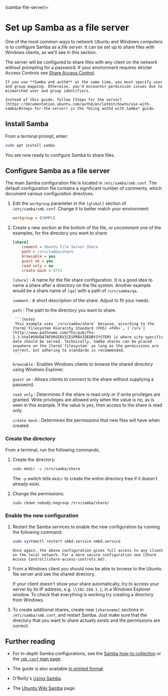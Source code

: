 (samba-file-server)=
# Set up Samba as a file server

One of the most common ways to network Ubuntu and Windows computers is to configure Samba as a *file server*. It can be set up to share files with Windows clients, as we'll see in this section. 

The server will be configured to share files with any client on the network without prompting for a password. If your environment requires stricter Access Controls see [Share Access Control](share-access-controls.md).

```{warning}
If you use **Samba and authd** at the same time, you must specify user and group mapping. Otherwise, you'd encounter permission issues due to mismatched user and group identifiers.

Instead of this guide, follow [Steps for the server](https://documentation.ubuntu.com/authd/en/latest/howto/use-with-samba/#steps-for-the-server) in the *Using authd with Samba* guide.
```

## Install Samba

From a terminal prompt, enter:

```bash
sudo apt install samba
```

You are now ready to configure Samba to share files.

## Configure Samba as a file server

The main Samba configuration file is located in `/etc/samba/smb.conf`. The default configuration file contains a significant number of comments, which document various configuration directives.

1. Edit the `workgroup` parameter in the `[global]` section of `/etc/samba/smb.conf`. Change it to better match your environment:

    ```ini
    workgroup = EXAMPLE
    ```

2. Create a new section at the bottom of the file, or uncomment one of the examples, for the directory you want to share:

    ```ini
    [share]
        comment = Ubuntu File Server Share
        path = /srv/samba/share
        browsable = yes
        guest ok = yes
        read only = no
        create mask = 0755
    ```

    `[share]`
    : A name for the file share configuration. It is a good idea to name a share after a directory on the file system. Another example would be a share name of `[qa]` with a path of `/srv/samba/qa`.

    `comment`
    : A short description of the share. Adjust to fit your needs.

    `path`
    : The path to the directory you want to share.

        ```{note}
        This example uses `/srv/samba/share` because, according to the {term}`Filesystem Hierarchy Standard (FHS) <FHS>`, [`/srv`](http://www.pathname.com/fhs/pub/fhs-2.3.html#SRVDATAFORSERVICESPROVIDEDBYSYSTEM) is where site-specific data should be served. Technically, Samba shares can be placed anywhere on the {term}`filesystem` as long as the permissions are correct, but adhering to standards is recommended.
        ```

    `browsable`
    : Enables Windows clients to browse the shared directory using Windows Explorer.

    `guest ok`
    : Allows clients to connect to the share without supplying a password.

    `read only`
    : Determines if the share is read only or if write privileges are granted. Write privileges are allowed only when the value is *no*, as is seen in this example. If the value is *yes*, then access to the share is read only.

    `create mask`
    : Determines the permissions that new files will have when created.

### Create the directory

From a terminal, run the following commands.

1. Create the directory:

    ```bash
    sudo mkdir -p /srv/samba/share
    ```

    The `-p` switch tells `mkdir` to create the entire directory tree if it doesn't already exist.

2. Change the permissions:

    ```bash
    sudo chown nobody:nogroup /srv/samba/share/
    ```

### Enable the new configuration

1. Restart the Samba services to enable the new configuration by running the following command:

    ```bash
    sudo systemctl restart smbd.service nmbd.service
    ```

    ```{warning}
    Once again, the above configuration gives full access to any client on the local network. For a more secure configuration see [Share Access Control](share-access-controls.md).
    ```

2. From a Windows client you should now be able to browse to the Ubuntu file server and see the shared directory.

    If your client doesn't show your share automatically, try to access your server by its IP address, e.g. `\\192.168.1.1`, in a Windows Explorer window. To check that everything is working try creating a directory from Windows.

3. To create additional shares, create new `[sharename]` sections in `/etc/samba/smb.conf`, and restart Samba. Just make sure that the directory that you want to share actually exists and the permissions are correct.

## Further reading

  - For in-depth Samba configurations, see the [Samba how-to collection](https://www.samba.org/samba/docs/old/Samba3-HOWTO/) or the [`smb.conf` man page](https://www.samba.org/samba/docs/current/man-html/smb.conf.5.html).

  - The guide is also available [in printed format](http://www.amazon.com/exec/obidos/tg/detail/-/0131882228).

  - O'Reilly's [Using Samba](http://www.oreilly.com/catalog/9780596007690/).

  - The [Ubuntu Wiki Samba](https://help.ubuntu.com/community/Samba) page.
